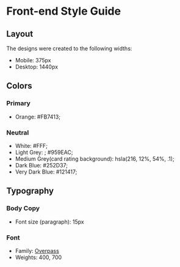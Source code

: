 # Front-end Style Guide

## Layout

The designs were created to the following widths:

- Mobile: 375px
- Desktop: 1440px

## Colors

### Primary

- Orange:  #FB7413;

### Neutral

- White: #FFF;
- Light Grey: ; #959EAC;
- Medium Grey(card rating background): hsla(216, 12%, 54%, .1);
- Dark Blue:  #252D37;
- Very Dark Blue:  #121417;

## Typography

### Body Copy

- Font size (paragraph): 15px

### Font

- Family: [Overpass](https://fonts.google.com/specimen/Overpass)
- Weights: 400, 700
